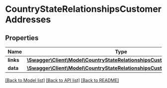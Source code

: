 # CountryStateRelationshipsCustomerAddresses

## Properties
Name | Type | Description | Notes
------------ | ------------- | ------------- | -------------
**links** | [**\Swagger\Client\Model\CountryStateRelationshipsCustomerAddressesLinks**](CountryStateRelationshipsCustomerAddressesLinks.md) |  | [optional] 
**data** | [**\Swagger\Client\Model\CountryStateRelationshipsCustomerAddressesData[]**](CountryStateRelationshipsCustomerAddressesData.md) |  | [optional] 

[[Back to Model list]](../../README.md#documentation-for-models) [[Back to API list]](../../README.md#documentation-for-api-endpoints) [[Back to README]](../../README.md)

